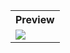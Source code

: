 <table style="width:100%">
  <tr>
    <th>Preview</th>
  </tr>
  <tr>
    <td><img src="https://github.com/MdAshrafUllah/Flutter-Date-and-Time-Format/assets/96839511/ee554fe9-df84-415d-8ddd-f3fe7e0d39fc"></td>
  </tr>
</table>